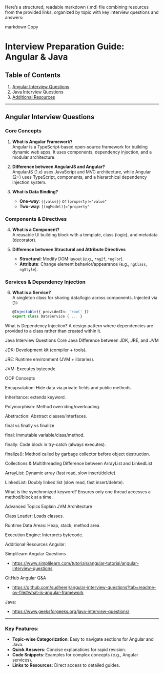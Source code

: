Here’s a structured, readable markdown (.md) file combining resources from the provided links, organized by topic with key interview questions and answers:

markdown
Copy
# Interview Preparation Guide: Angular & Java

## Table of Contents
1. [Angular Interview Questions](#angular-interview-questions)
2. [Java Interview Questions](#java-interview-questions)
3. [Additional Resources](#additional-resources)

---

## Angular Interview Questions

### Core Concepts
1. **What is Angular Framework?**  
   Angular is a TypeScript-based open-source framework for building dynamic web apps. It uses components, dependency injection, and a modular architecture.

2. **Difference between AngularJS and Angular?**  
   AngularJS (1.x) uses JavaScript and MVC architecture, while Angular (2+) uses TypeScript, components, and a hierarchical dependency injection system.

3. **What is Data Binding?**  
   - **One-way**: `{{value}}` or `[property]="value"`  
   - **Two-way**: `[(ngModel)]="property"`

### Components & Directives
4. **What is a Component?**  
   A reusable UI building block with a template, class (logic), and metadata (decorator).

5. **Difference between Structural and Attribute Directives**  
   - **Structural**: Modify DOM layout (e.g., `*ngIf`, `*ngFor`).  
   - **Attribute**: Change element behavior/appearance (e.g., `ngClass`, `ngStyle`).

### Services & Dependency Injection
6. **What is a Service?**  
   A singleton class for sharing data/logic across components. Injected via DI:
   ```typescript
   @Injectable({ providedIn: 'root' })
   export class DataService { ... }
What is Dependency Injection?
A design pattern where dependencies are provided to a class rather than created within it.

Java Interview Questions
Core Java
Difference between JDK, JRE, and JVM

JDK: Development kit (compiler + tools).

JRE: Runtime environment (JVM + libraries).

JVM: Executes bytecode.

OOP Concepts

Encapsulation: Hide data via private fields and public methods.

Inheritance: extends keyword.

Polymorphism: Method overriding/overloading.

Abstraction: Abstract classes/interfaces.

final vs finally vs finalize

final: Immutable variable/class/method.

finally: Code block in try-catch (always executes).

finalize(): Method called by garbage collector before object destruction.

Collections & Multithreading
Difference between ArrayList and LinkedList

ArrayList: Dynamic array (fast read, slow insert/delete).

LinkedList: Doubly linked list (slow read, fast insert/delete).

What is the synchronized keyword?
Ensures only one thread accesses a method/block at a time.

Advanced Topics
Explain JVM Architecture

Class Loader: Loads classes.

Runtime Data Areas: Heap, stack, method area.

Execution Engine: Interprets bytecode.

Additional Resources
Angular:

Simplilearn Angular Questions 
- https://www.simplilearn.com/tutorials/angular-tutorial/angular-interview-questions

GitHub Angular Q&A
- https://github.com/sudheerj/angular-interview-questions?tab=readme-ov-file#what-is-angular-framework

Java:
- https://www.geeksforgeeks.org/java-interview-questions/


---

### Key Features:
- **Topic-wise Categorization**: Easy to navigate sections for Angular and Java.
- **Quick Answers**: Concise explanations for rapid revision.
- **Code Snippets**: Examples for complex concepts (e.g., Angular services).
- **Links to Resources**: Direct access to detailed guides.


